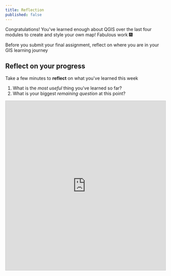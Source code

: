 ```yaml
---
title: Reflection 
published: false
---
```


Congratulations!  You've learned enough about QGIS over the last four modules to create and style your own map!  Fabulous work :fireworks:

Before you submit your final assignment, reflect on where you are in your GIS learning journey 

## Reflect on your progress

Take a few minutes to **reflect** on what you've learned this week
1. What is the *most useful* thing you've learned so far?
2. What is your biggest *remaining question* at this point?

<iframe class="airtable-embed" src="https://airtable.com/embed/shreb8tjOPTFYaixh?backgroundColor=green" frameborder="0" onmousewheel="" width="100%" height="533" style="background: transparent; border: 1px solid #ccc;"></iframe>